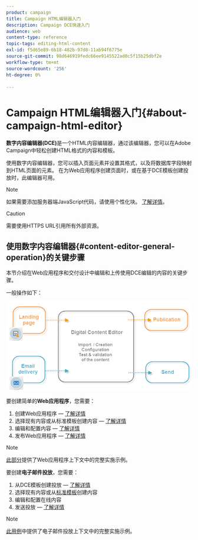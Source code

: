 ```yaml
---
product: campaign
title: Campaign HTML编辑器入门
description: Campaign DCE快速入门
audience: web
content-type: reference
topic-tags: editing-html-content
exl-id: f5d65e89-6b18-482b-97d8-11ab94f6775e
source-git-commit: 98d646919fedc66ee9145522ad0c5f15b25dbf2e
workflow-type: tm+mt
source-wordcount: '256'
ht-degree: 0%

---
```


# Campaign HTML编辑器入门{#about-campaign-html-editor}

**数字内容编辑器(DCE)**&#x200B;是一个HTML内容编辑器，通过该编辑器，您可以在Adobe Campaign中轻松创建HTML格式的内容和模板。

使用数字内容编辑器，您可以插入页面元素并设置其格式，以及将数据库字段映射到HTML页面的元素。 在为Web应用程序创建页面时，或在基于DCE模板创建投放时，此编辑器可用。

>[!NOTE]
>
>如果需要添加服务器端JavaScript代码，请使用个性化块。 [了解详情](../../delivery/using/personalization-blocks.md)。

>[!CAUTION]
>
>需要使用HTTPS URL引用所有外部资源。

## 使用数字内容编辑器{#content-editor-general-operation}的关键步骤

本节介绍在Web应用程序和交付设计中编辑和上传使用DCE编辑的内容的关键步骤。

一般操作如下：

![](assets/dce_schema.png)

要创建简单的&#x200B;**Web应用程序**，您需要：

1. 创建Web应用程序 — [了解详情](../../web/using/creating-a-landing-page.md)
1. 选择现有内容或从标准模板创建内容 — [了解详情](../../web/using/template-management.md)
1. 编辑和配置内容 — [了解详情](../../web/using/editing-content.md)
1. 发布Web应用程序 — [了解详情](../../web/using/creating-a-landing-page.md#step-3---publishing-content)

>[!NOTE]
>
>[此部分](../../web/using/creating-a-landing-page.md)提供了Web应用程序上下文中的完整实施示例。

要创建&#x200B;**电子邮件投放**，您需要：

1. 从DCE模板创建投放 — [了解详情](../../web/using/use-case--creating-an-email-delivery.md)
1. 选择现有内容或从[标准模板](../../web/using/template-management.md)创建内容
1. 编辑和配置在线内容
1. 发送投放 — [了解详情](../../delivery/using/steps-about-delivery-creation-steps.md)

>[!NOTE]
>
>[此用例](../../web/using/use-case--creating-an-email-delivery.md)中提供了电子邮件投放上下文中的完整实施示例。
